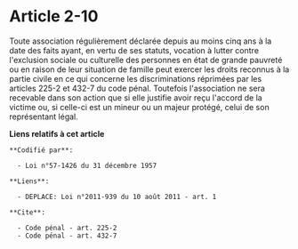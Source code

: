 # Article 2-10

Toute association régulièrement déclarée depuis au moins cinq ans à la date des faits ayant, en vertu de ses statuts,
vocation à lutter contre l'exclusion sociale ou culturelle des personnes en état de grande pauvreté ou en raison de leur
situation de famille peut exercer les droits reconnus à la partie civile en ce qui concerne les discriminations réprimées par
les articles 225-2 et 432-7 du code pénal. Toutefois l'association ne sera recevable dans son action que si elle justifie
avoir reçu l'accord de la victime ou, si celle-ci est un mineur ou un majeur protégé, celui de son représentant légal.

**Liens relatifs à cet article**

	**Codifié par**:

	  - Loi n°57-1426 du 31 décembre 1957

	**Liens**:

	  - DEPLACE: Loi n°2011-939 du 10 août 2011 - art. 1

	**Cite**:

	  - Code pénal - art. 225-2
	  - Code pénal - art. 432-7
